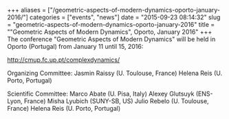 +++
aliases = ["/geometric-aspects-of-modern-dynamics-oporto-january-2016/"]
categories = ["events", "news"]
date = "2015-09-23 08:14:32"
slug = "geometric-aspects-of-modern-dynamics-oporto-january-2016"
title = "\"Geometric Aspects of Modern Dynamics\", Oporto, January 2016"
+++
The conference "Geometric Aspects of Modern Dynamics" will be held in
Oporto (Portugal) from <span class="aBn" tabindex="0"
term="goog_1057806277"><span class="aQJ">January 11 until 15,
2016</span></span>:

<http://cmup.fc.up.pt/complexdynamics/>

Organizing Committee: Jasmin Raissy (U. Toulouse, France) Helena Reis
(U. Porto, Portugal)

Scientific Committee: Marco Abate (U. Pisa, Italy) Alexey Glutsuyk
(ENS-Lyon, France) Misha Lyubich (SUNY-SB, US) Julio Rebelo (U.
Toulouse, France) Helena Reis (U. Porto, Portugal)
